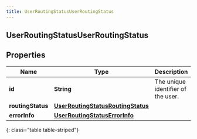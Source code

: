 ```yaml
---
title: UserRoutingStatusUserRoutingStatus
---
```

## UserRoutingStatusUserRoutingStatus


## Properties

| Name | Type | Description | Notes |
| ------------ | ------------- | ------------- | ------------- |
| **id** | <!----><!---->**String**<!----> | The unique identifier of the user. |  [optional] |
| **routingStatus** | <!----><!---->[**UserRoutingStatusRoutingStatus**](UserRoutingStatusRoutingStatus.html)<!----> |  |  [optional] |
| **errorInfo** | <!----><!---->[**UserRoutingStatusErrorInfo**](UserRoutingStatusErrorInfo.html)<!----> |  |  [optional] |
{: class="table table-striped"}



